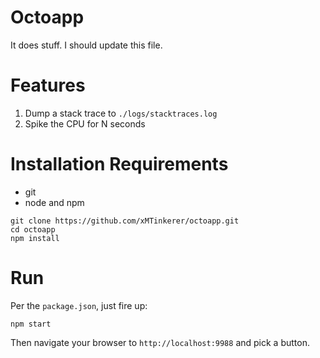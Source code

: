 # Octoapp
It does stuff. 
I should update this file. 


# Features
1. Dump a stack trace to `./logs/stacktraces.log`
2. Spike the CPU for N seconds

# Installation Requirements
* git
* node and npm

```
git clone https://github.com/xMTinkerer/octoapp.git
cd octoapp
npm install
```

# Run
Per the `package.json`, just fire up:
```
npm start
```

Then navigate your browser to `http://localhost:9988` and pick a button. 
